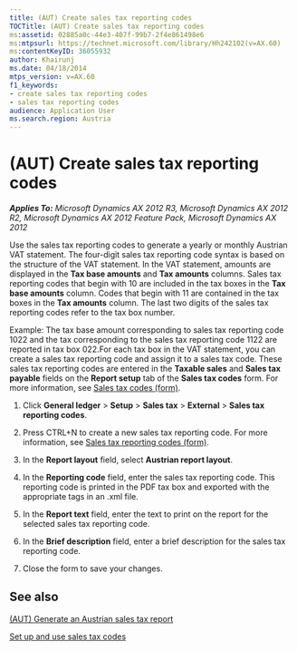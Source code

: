 ```yaml
---
title: (AUT) Create sales tax reporting codes
TOCTitle: (AUT) Create sales tax reporting codes
ms:assetid: 02885a0c-44e3-407f-99b7-2f4e861498e6
ms:mtpsurl: https://technet.microsoft.com/library/Hh242102(v=AX.60)
ms:contentKeyID: 36055932
author: Khairunj
ms.date: 04/18/2014
mtps_version: v=AX.60
f1_keywords:
- create sales tax reporting codes
- sales tax reporting codes
audience: Application User
ms.search.region: Austria
---
```


# (AUT) Create sales tax reporting codes 


_**Applies To:** Microsoft Dynamics AX 2012 R3, Microsoft Dynamics AX 2012 R2, Microsoft Dynamics AX 2012 Feature Pack, Microsoft Dynamics AX 2012_

Use the sales tax reporting codes to generate a yearly or monthly Austrian VAT statement. The four-digit sales tax reporting code syntax is based on the structure of the VAT statement. In the VAT statement, amounts are displayed in the **Tax base amounts** and **Tax amounts** columns. Sales tax reporting codes that begin with 10 are included in the tax boxes in the **Tax base amounts** column. Codes that begin with 11 are contained in the tax boxes in the **Tax amounts** column. The last two digits of the sales tax reporting codes refer to the tax box number.

Example: The tax base amount corresponding to sales tax reporting code 1022 and the tax corresponding to the sales tax reporting code 1122 are reported in tax box 022.For each tax box in the VAT statement, you can create a sales tax reporting code and assign it to a sales tax code. These sales tax reporting codes are entered in the **Taxable sales** and **Sales tax payable** fields on the **Report setup** tab of the **Sales tax codes** form. For more information, see [Sales tax codes (form)](https://technet.microsoft.com/library/aa553257\(v=ax.60\)).

1.  Click **General ledger** \> **Setup** \> **Sales tax** \> **External** \> **Sales tax reporting codes**.

2.  Press CTRL+N to create a new sales tax reporting code. For more information, see [Sales tax reporting codes (form)](https://technet.microsoft.com/library/aa588316\(v=ax.60\)).

3.  In the **Report layout** field, select **Austrian report layout**.

4.  In the **Reporting code** field, enter the sales tax reporting code. This reporting code is printed in the PDF tax box and exported with the appropriate tags in an .xml file.

5.  In the **Report text** field, enter the text to print on the report for the selected sales tax reporting code.

6.  In the **Brief description** field, enter a brief description for the sales tax reporting code.

7.  Close the form to save your changes.

## See also

[(AUT) Generate an Austrian sales tax report](aut-generate-an-austrian-sales-tax-report.md)

[Set up and use sales tax codes](set-up-and-use-sales-tax-codes.md)

  


